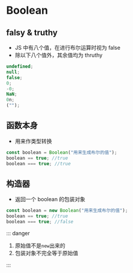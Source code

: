 # Boolean

## falsy & truthy

- JS 中有八个值，在进行布尔运算时视为 false
- 除以下八个值外，其余值均为 thruthy

```js
undefined;
null;
false;
0;
-0;
NaN;
0n;
("");
```

## 函数本身

- 用来作类型转换

```js
const boolean = Boolean("用来生成布尔的值");
boolean == true; //true
boolean === true; //true
```

## 构造器

- 返回一个 boolean 的包装对象

```js
const boolean = new Boolean("用来生成布尔的值");
boolean == true; //true
boolean === true; //false
```

::: danger

1. 原始值不是`new`出来的
2. 包装对象不完全等于原始值

:::
